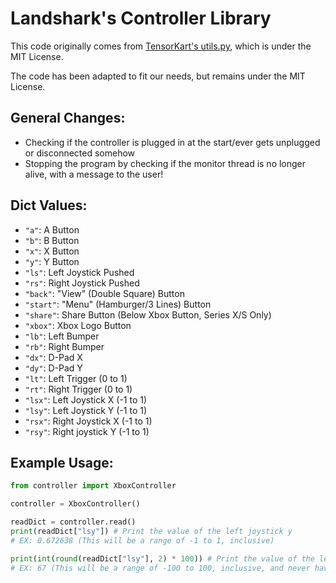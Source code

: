 # Landshark's Controller Library
This code originally comes from [TensorKart's utils.py](https://github.com/kevinhughes27/TensorKart/blob/master/utils.py), which is under the MIT License. 

The code has been adapted to fit our needs, but remains under the MIT License.

## General Changes:
- Checking if the controller is plugged in at the start/ever gets unplugged or disconnected somehow
- Stopping the program by checking if the monitor thread is no longer alive, with a message to the user!

## Dict Values:
- `"a"`: A Button
- `"b"`: B Button
- `"x"`: X Button
- `"y"`: Y Button
- `"ls"`: Left Joystick Pushed
- `"rs"`: Right Joystick Pushed
- `"back"`: "View" (Double Square) Button
- `"start"`: "Menu" (Hamburger/3 Lines) Button
- `"share"`: Share Button (Below Xbox Button, Series X/S Only)
- `"xbox"`: Xbox Logo Button
- `"lb"`: Left Bumper
- `"rb"`: Right Bumper
- `"dx"`: D-Pad X
- `"dy"`: D-Pad Y
- `"lt"`: Left Trigger (0 to 1)
- `"rt"`: Right Trigger (0 to 1)
- `"lsx"`: Left Joystick X (-1 to 1)
- `"lsy"`: Left Joystick Y (-1 to 1)
- `"rsx"`: Right Joystick X (-1 to 1)
- `"rsy"`: Right joystick Y (-1 to 1)


## Example Usage:

```python
from controller import XboxController

controller = XboxController()

readDict = controller.read()
print(readDict["lsy"]) # Print the value of the left joystick y
# EX: 0.672638 (This will be a range of -1 to 1, inclusive)

print(int(round(readDict["lsy"], 2) * 100)) # Print the value of the left joystick y but rounded to 2 spots and multiplied by 100
# EX: 67 (This will be a range of -100 to 100, inclusive, and never have decimals)
```
